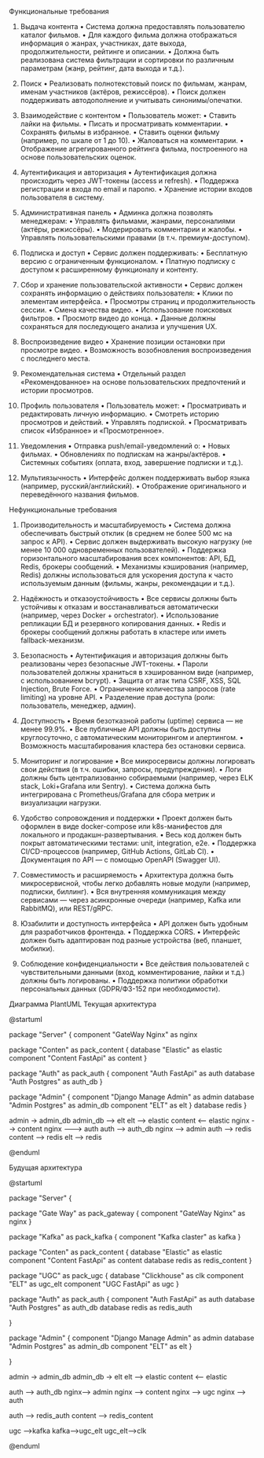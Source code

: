 Функциональные требования

1. Выдача контента
 • Система должна предоставлять пользователю каталог фильмов.
 • Для каждого фильма должна отображаться информация о жанрах, участниках, дате выхода, продолжительности, рейтинге и описании.
 • Должна быть реализована система фильтрации и сортировки по различным параметрам (жанр, рейтинг, дата выхода и т.д.).

2. Поиск
 • Реализовать полнотекстовый поиск по фильмам, жанрам, именам участников (актёров, режиссёров).
 • Поиск должен поддерживать автодополнение и учитывать синонимы/опечатки.

3. Взаимодействие с контентом
 • Пользователь может:
 • Ставить лайки на фильмы.
 • Писать и просматривать комментарии.
 • Сохранять фильмы в избранное.
 • Ставить оценки фильму (например, по шкале от 1 до 10).
 • Жаловаться на комментарии.
 • Отображение агрегированного рейтинга фильма, построенного на основе пользовательских оценок.

4. Аутентификация и авторизация
 • Аутентификация должна происходить через JWT-токены (access и refresh).
 • Поддержка регистрации и входа по email и паролю.
 • Хранение истории входов пользователя в систему.

5. Административная панель
 • Админка должна позволять менеджерам:
 • Управлять фильмами, жанрами, персоналиями (актёры, режиссёры).
 • Модерировать комментарии и жалобы.
 • Управлять пользовательскими правами (в т.ч. премиум-доступом).

6. Подписка и доступ
 • Сервис должен поддерживать:
 • Бесплатную версию с ограниченным функционалом.
 • Платную подписку с доступом к расширенному функционалу и контенту.

7. Сбор и хранение пользовательской активности
 • Сервис должен сохранять информацию о действиях пользователя:
 • Клики по элементам интерфейса.
 • Просмотры страниц и продолжительность сессии.
 • Смена качества видео.
 • Использование поисковых фильтров.
 • Просмотр видео до конца.
 • Данные должны сохраняться для последующего анализа и улучшения UX.

8. Воспроизведение видео
 • Хранение позиции остановки при просмотре видео.
 • Возможность возобновления воспроизведения с последнего места.

9. Рекомендательная система
 • Отдельный раздел «Рекомендованное» на основе пользовательских предпочтений и истории просмотров.

10. Профиль пользователя
 • Пользователь может:
 • Просматривать и редактировать личную информацию.
 • Смотреть историю просмотров и действий.
 • Управлять подпиской.
 • Просматривать список «Избранное» и «Просмотренное».

11. Уведомления
 • Отправка push/email-уведомлений о:
 • Новых фильмах.
 • Обновлениях по подпискам на жанры/актёров.
 • Системных событиях (оплата, вход, завершение подписки и т.д.).

12. Мультиязычность
 • Интерфейс должен поддерживать выбор языка (например, русский/английский).
 • Отображение оригинального и переведённого названия фильмов.


Нефункциональные требования

1. Производительность и масштабируемость
 • Система должна обеспечивать быстрый отклик (в среднем не более 500 мс на запрос к API).
 • Сервис должен выдерживать высокую нагрузку (не менее 10 000 одновременных пользователей).
 • Поддержка горизонтального масштабирования всех компонентов: API, БД, Redis, брокеры сообщений.
 • Механизмы кэширования (например, Redis) должны использоваться для ускорения доступа к часто используемым данным (фильмы, жанры, рекомендации и т.д.).

2. Надёжность и отказоустойчивость
 • Все сервисы должны быть устойчивы к отказам и восстанавливаться автоматически (например, через Docker + orchestrator).
 • Использование репликации БД и резервного копирования данных.
 • Redis и брокеры сообщений должны работать в кластере или иметь fallback-механизм.

3. Безопасность
 • Аутентификация и авторизация должны быть реализованы через безопасные JWT-токены.
 • Пароли пользователей должны храниться в хэшированном виде (например, с использованием bcrypt).
 • Защита от атак типа CSRF, XSS, SQL Injection, Brute Force.
 • Ограничение количества запросов (rate limiting) на уровне API.
 • Разделение прав доступа (роли: пользователь, менеджер, админ).

4. Доступность
 • Время безотказной работы (uptime) сервиса — не менее 99.9%.
 • Все публичные API должны быть доступны круглосуточно, с автоматическим мониторингом и алертингом.
 • Возможность масштабирования кластера без остановки сервиса.

5. Мониторинг и логирование
 • Все микросервисы должны логировать свои действия (в т.ч. ошибки, запросы, предупреждения).
 • Логи должны быть централизованно собираемыми (например, через ELK stack, Loki+Grafana или Sentry).
 • Система должна быть интегрирована с Prometheus/Grafana для сбора метрик и визуализации нагрузки.

6. Удобство сопровождения и поддержки
 • Проект должен быть оформлен в виде docker-compose или k8s-манифестов для локального и продакшн-развертывания.
 • Весь код должен быть покрыт автоматическими тестами: unit, integration, e2e.
 • Поддержка CI/CD-процессов (например, GitHub Actions, GitLab CI).
 • Документация по API — с помощью OpenAPI (Swagger UI).

7. Совместимость и расширяемость
 • Архитектура должна быть микросервисной, чтобы легко добавлять новые модули (например, подписки, биллинг).
 • Вся внутренняя коммуникация между сервисами — через асинхронные очереди (например, Kafka или RabbitMQ), или REST/gRPC.

8. Юзабилити и доступность интерфейса
 • API должен быть удобным для разработчиков фронтенда.
 • Поддержка CORS.
 • Интерфейс должен быть адаптирован под разные устройства (веб, планшет, мобилки).

9. Соблюдение конфиденциальности
 • Все действия пользователей с чувствительными данными (вход, комментирование, лайки и т.д.) должны быть логированы.
 • Поддержка политики обработки персональных данных (GDPR/ФЗ-152 при необходимости).


Диаграмма PlantUML Текущая архитектура

@startuml


package "Server" {
component "GateWay Nginx" as nginx

package "Conten" as pack_content {
database "Elastic" as elastic
component "Content FastApi" as content
}

package "Auth" as pack_auth {
component "Auth FastApi" as auth
database  "Auth Postgres" as  auth_db
}

package "Admin" {
component "Django Manage Admin" as admin
database  "Admin Postgres" as  admin_db
component "ELT" as elt
}
database redis
}

admin -> admin_db
admin_db --> elt
elt --> elastic
content <-- elastic
nginx --> content
nginx ---> auth
auth --> auth_db
nginx --> admin
auth --> redis
content --> redis
elt --> redis

@enduml

Будущая архитектура

@startuml


package "Server" {




package "Gate Way" as pack_gateway {
component "GateWay Nginx" as nginx
}

package "Kafka" as pack_kafka {
component "Kafka claster" as kafka
}

package "Conten" as pack_content {
database "Elastic" as elastic
component "Content FastApi" as content
database redis as redis_content
}

package "UGC" as pack_ugc {
database "Clickhouse" as clk
component "ELT" as ugc_elt
component "UGC FastApi" as ugc
}

package "Auth" as pack_auth {
component "Auth FastApi" as auth
database  "Auth Postgres" as  auth_db
database redis as redis_auth

}

package "Admin" {
component "Django Manage Admin" as admin
database  "Admin Postgres" as  admin_db
component "ELT" as elt
}

}


admin -> admin_db
admin_db -> elt
elt --> elastic
content <-- elastic


auth --> auth_db
nginx--> admin
nginx --> content
nginx --> ugc
nginx --> auth

auth --> redis_auth
content --> redis_content

ugc -->kafka
kafka-->ugc_elt
ugc_elt-->clk




@enduml

